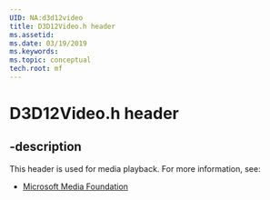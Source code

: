 ```yaml
---
UID: NA:d3d12video
title: D3D12Video.h header
ms.assetid: 
ms.date: 03/19/2019
ms.keywords: 
ms.topic: conceptual
tech.root: mf
---
```


# D3D12Video.h header


## -description


This header is used for media playback. For more information, see:

- [Microsoft Media Foundation](../_mf)
